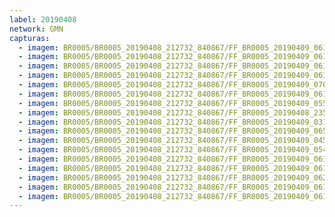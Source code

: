 ```yaml
---
label: 20190408
network: GMN
capturas:
  - imagem: BR0005/BR0005_20190408_212732_840867/FF_BR0005_20190409_061654_319_0768256.fits_maxpixel.jpg
  - imagem: BR0005/BR0005_20190408_212732_840867/FF_BR0005_20190409_061420_629_0764416.fits_maxpixel.jpg
  - imagem: BR0005/BR0005_20190408_212732_840867/FF_BR0005_20190409_061859_496_0771328.fits_maxpixel.jpg
  - imagem: BR0005/BR0005_20190408_212732_840867/FF_BR0005_20190409_061511_844_0765696.fits_maxpixel.jpg
  - imagem: BR0005/BR0005_20190408_212732_840867/FF_BR0005_20190409_070205_305_0835584.fits_maxpixel.jpg
  - imagem: BR0005/BR0005_20190408_212732_840867/FF_BR0005_20190409_061430_853_0764672.fits_maxpixel.jpg
  - imagem: BR0005/BR0005_20190408_212732_840867/FF_BR0005_20190409_055852_347_0741376.fits_maxpixel.jpg
  - imagem: BR0005/BR0005_20190408_212732_840867/FF_BR0005_20190408_235642_654_0219136.fits_maxpixel.jpg
  - imagem: BR0005/BR0005_20190408_212732_840867/FF_BR0005_20190409_031737_107_0515584.fits_maxpixel.jpg
  - imagem: BR0005/BR0005_20190408_212732_840867/FF_BR0005_20190409_065106_954_0819200.fits_maxpixel.jpg
  - imagem: BR0005/BR0005_20190408_212732_840867/FF_BR0005_20190409_045208_314_0643072.fits_maxpixel.jpg
  - imagem: BR0005/BR0005_20190408_212732_840867/FF_BR0005_20190409_054649_883_0723456.fits_maxpixel.jpg
  - imagem: BR0005/BR0005_20190408_212732_840867/FF_BR0005_20190409_061350_443_0763648.fits_maxpixel.jpg
  - imagem: BR0005/BR0005_20190408_212732_840867/FF_BR0005_20190409_061644_077_0768000.fits_maxpixel.jpg
  - imagem: BR0005/BR0005_20190408_212732_840867/FF_BR0005_20190409_062001_008_0772864.fits_maxpixel.jpg
  - imagem: BR0005/BR0005_20190408_212732_840867/FF_BR0005_20190409_061341_466_0763392.fits_maxpixel.jpg
  - imagem: BR0005/BR0005_20190408_212732_840867/FF_BR0005_20190409_061919_989_0771840.fits_maxpixel.jpg
---
```

